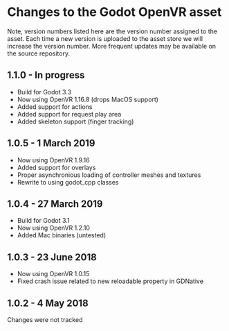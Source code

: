 Changes to the Godot OpenVR asset
=================================

Note, version numbers listed here are the version number assigned to the asset. Each time a new version is uploaded to the asset store we will increase the version number.
More frequent updates may be available on the source repository.

1.1.0 - In progress
-------------------
- Build for Godot 3.3
- Now using OpenVR 1.16.8 (drops MacOS support)
- Added support for actions
- Added support for request play area
- Added skeleton support (finger tracking)

1.0.5 - 1 March 2019
--------------------
- Now using OpenVR 1.9.16
- Added support for overlays
- Proper asynchronious loading of controller meshes and textures
- Rewrite to using godot_cpp classes

1.0.4 - 27 March 2019
---------------------
- Build for Godot 3.1
- Now using OpenVR 1.2.10
- Added Mac binaries (untested)

1.0.3 - 23 June 2018
--------------------
- Now using OpenVR 1.0.15
- Fixed crash issue related to new reloadable property in GDNative

1.0.2 - 4 May 2018
------------------
Changes were not tracked
